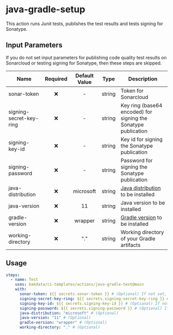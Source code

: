 # java-gradle-setup

This action runs Junit tests, publishes the test results and tests signing for Sonatype.

## Input Parameters

If you do not set input parameters for publishing code quality test results on Sonarcloud or testing signing for
Sonatype, then these steps are skipped.

| Name                    | Required | Default Value |  Type  | Description                                                                                                   |
| ----------------------- | :------: | :-----------: | :----: | ------------------------------------------------------------------------------------------------------------- |
| sonar-token             |    ❌    |       -       | string | Token for Sonarcloud                                                                                          |
| signing-secret-key-ring |    ❌    |       -       | string | Key ring (base64 encoded) for signing the Sonatype publication                                                |
| signing-key-id          |    ❌    |       -       | string | Key id for signing the Sonatype publication                                                                   |
| signing-password        |    ❌    |       -       | string | Password for signing the Sonatype publication                                                                 |
| java-distribution       |    ❌    |   microsoft   | string | [Java distribution](https://github.com/actions/setup-java#supported-distributions) to be installed            |
| java-version            |    ❌    |      11       | string | Java version to be installed                                                                                  |
| gradle-version          |    ❌    |    wrapper    | string | [Gradle version](https://github.com/gradle/gradle-build-action#use-a-specific-gradle-version) to be installed |
| working-directory       |    ❌    |      "."      | string | Working directory of your Gradle artifacts                                                                    |

## Usage

```yaml
steps:
  - name: Test
    uses: bakdata/ci-templates/actions/java-gradle-test@main
    with:
      sonar-token: ${{ secrets.sonar-token }} # (Optional) If not set, code quality tests are skipped
      signing-secret-key-ring: ${{ secrets.signing-secret-key-ring }} # (Optional) If not set, signing for Sonatype is not tested
      signing-key-id: ${{ secrets.signing-key-id }} # (Optional) If not set, signing for Sonatype is not tested
      signing-password: ${{ secrets.signing-password }} # (Optional) If not set, signing for Sonatype is not tested
      java-distribution: "microsoft" # (Optional)
      java-version: "11" # (Optional)
      gradle-version: "wrapper" # (Optional)
      working-directory: "." # (Optional)
```
